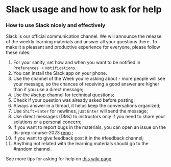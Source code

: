# Slack usage and how to ask for help

### How to use Slack nicely and effectively
Slack is our official communication channel. We will announce the release of the weekly learning materials and answer all your questions there. To make it a pleasant and productive experience for everyone, please follow these rules:

1. For your sanity, set how and when you want to be notified in `Preferences` -> `Notifications`.
1. You can install the Slack app on your phone.
1. Use the channel of the Week you're asking about - more people will see your message, so the chances of receiving a good answer are higher than if you use a direct message;
1. Use the #setup channel for technical questions;
1. Check if your question was already asked before posting;
1. Always answer in a thread, it helps keep the conversations organized;
1. Use `Shift`+`Enter` for newlines, just `Enter` will send the message;
1. Use direct messages (DMs) to instructors only if you need to share your solutions or a personal concern;
1. If you want to report bugs in the materials, you can open an issue on the ds-prep-course-2023 [repo](https://github.com/LDSSA/ds-prep-course-2023/issues/).;
1. If you want to give feedback post it in the #feedback channel;
1. Anything not related with the learning materials should go to the #random channel.

See more tips for asking for help on [this wiki page](https://ldssa.github.io/wiki/DS%20Prep%20Course/Data-Science-Prep-Course/#how-to-ask-for-help).

